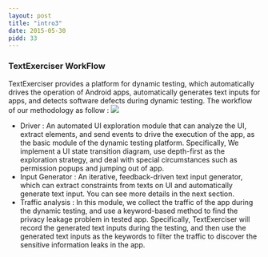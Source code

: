 ```yaml
---
layout: post
title: "intro3"
date: 2015-05-30
pidd: 33
---
```

### TextExerciser WorkFlow
TextExerciser provides a platform for dynamic testing, which automatically drives the operation of Android apps, automatically generates text inputs for apps, and detects software defects during dynamic testing. The workflow of our methodology as follow :
<img src="/Prototype/pics/aov.svg" id="aov">
* Driver : An automated UI exploration module that can analyze the UI, extract elements, and send events to drive the execution of the app, as the basic module of the dynamic testing platform. Specifically, We implement a UI state transition diagram, use depth-first as the exploration strategy, and deal with special circumstances such as permission popups and jumping out of app. 
* Input Generator : An iterative, feedback-driven text input generator, which can extract constraints from texts on UI and automatically generate text input. You can see more details in the next section.
* Traffic analysis : In this module, we collect the traffic of the app during the dynamic testing, and use a keyword-based method to find the privacy leakage problem in tested app. Specifically, TextExerciser will record the generated text inputs during the testing, and then use the generated text inputs as the keywords to filter the traffic to discover the sensitive information leaks in the app.